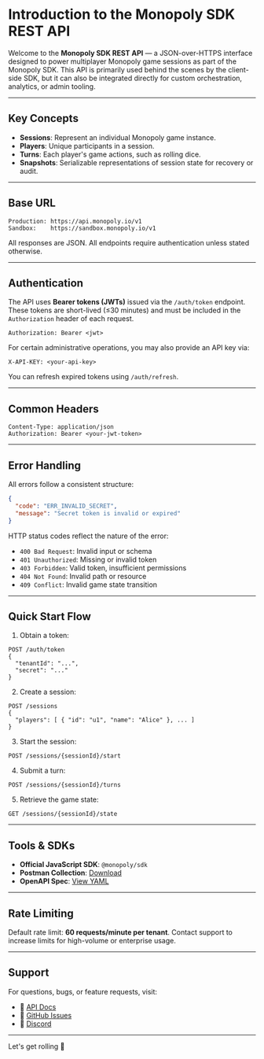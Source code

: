 # Introduction to the Monopoly SDK REST API

Welcome to the **Monopoly SDK REST API** — a JSON-over-HTTPS interface designed to power multiplayer Monopoly game sessions as part of the Monopoly SDK. This API is primarily used behind the scenes by the client-side SDK, but it can also be integrated directly for custom orchestration, analytics, or admin tooling.

---

## Key Concepts

- **Sessions**: Represent an individual Monopoly game instance.
- **Players**: Unique participants in a session.
- **Turns**: Each player's game actions, such as rolling dice.
- **Snapshots**: Serializable representations of session state for recovery or audit.

---

## Base URL

```text
Production: https://api.monopoly.io/v1
Sandbox:    https://sandbox.monopoly.io/v1
```

All responses are JSON. All endpoints require authentication unless stated otherwise.

---

## Authentication

The API uses **Bearer tokens (JWTs)** issued via the `/auth/token` endpoint. These tokens are short-lived (≤30 minutes) and must be included in the `Authorization` header of each request.

```http
Authorization: Bearer <jwt>
```

For certain administrative operations, you may also provide an API key via:

```http
X-API-KEY: <your-api-key>
```

You can refresh expired tokens using `/auth/refresh`.

---

## Common Headers

```http
Content-Type: application/json
Authorization: Bearer <your-jwt-token>
```

---

## Error Handling

All errors follow a consistent structure:

```json
{
  "code": "ERR_INVALID_SECRET",
  "message": "Secret token is invalid or expired"
}
```

HTTP status codes reflect the nature of the error:

- `400 Bad Request`: Invalid input or schema
- `401 Unauthorized`: Missing or invalid token
- `403 Forbidden`: Valid token, insufficient permissions
- `404 Not Found`: Invalid path or resource
- `409 Conflict`: Invalid game state transition

---

## Quick Start Flow

1. Obtain a token:

```http
POST /auth/token
{
  "tenantId": "...",
  "secret": "..."
}
```

2. Create a session:

```http
POST /sessions
{
  "players": [ { "id": "u1", "name": "Alice" }, ... ]
}
```

3. Start the session:

```http
POST /sessions/{sessionId}/start
```

4. Submit a turn:

```http
POST /sessions/{sessionId}/turns
```

5. Retrieve the game state:

```http
GET /sessions/{sessionId}/state
```

---

## Tools & SDKs

- **Official JavaScript SDK**: `@monopoly/sdk`
- **Postman Collection**: [Download](https://docs.monopoly.io/postman.json)
- **OpenAPI Spec**: [View YAML](./monopoly-sdk-openapi.yaml)

---

## Rate Limiting

Default rate limit: **60 requests/minute per tenant**. Contact support to increase limits for high-volume or enterprise usage.

---

## Support

For questions, bugs, or feature requests, visit:

- 🧾 [API Docs](https://docs.monopoly.io)
- 🐛 [GitHub Issues](https://github.com/monopoly/monopoly-sdk/issues)
- 💬 [Discord](https://discord.gg/monopoly-sdk)

---

Let's get rolling 🎲
